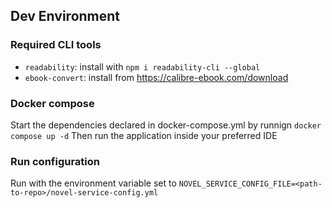 ## Dev Environment
### Required CLI tools
- `readability`: install with `npm i readability-cli --global`
- `ebook-convert`: install from https://calibre-ebook.com/download

### Docker compose
Start the dependencies declared in docker-compose.yml by runnign `docker compose up -d`
Then run the application inside your preferred IDE

### Run configuration
Run with the environment variable set to `NOVEL_SERVICE_CONFIG_FILE=<path-to-repo>/novel-service-config.yml`
